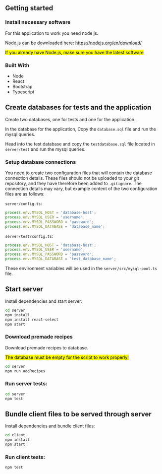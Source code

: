 ## Getting started

### Install necessary software

For this application to work you need node js.

Node.js can be downloaded here: https://nodejs.org/en/download/ 
 
<mark>If you already have Node.js, make sure you have the latest software</mark>


### Built With

* Node
* React
* Bootstrap
* Typescript

## Create databases for tests and the application

Create two databases, one for tests and one for the application. 

In the database for the application, Copy the `database.sql` file and run the mysql queries.

Head into the test database and copy the `testdatabase.sql` file
located in `server/test` and run the mysql queries. 


### Setup database connections

You need to create two configuration files that will contain the database connection details. These
files should not be uploaded to your git repository, and they have therefore been added to
`.gitignore`. The connection details may vary, but example content of the two configuration files
are as follows:

`server/config.ts`:

```ts
process.env.MYSQL_HOST = 'database-host';
process.env.MYSQL_USER = 'username';
process.env.MYSQL_PASSWORD = 'password';
process.env.MYSQL_DATABASE = 'database_name';
```

`server/test/config.ts`:

```ts
process.env.MYSQL_HOST = 'database-host';
process.env.MYSQL_USER = 'username';
process.env.MYSQL_PASSWORD = 'password';
process.env.MYSQL_DATABASE = 'test_database_name';
```

These environment variables will be used in the `server/src/mysql-pool.ts` file.

## Start server 

Install dependencies and start server:

```sh
cd server
npm install
npm install react-select
npm start
```

### Download premade recipes

Download premade recipes to database. 

<mark>The database must be empty for the script to work properly!</mark>


```sh
cd server
npm run addRecipes
```

### Run server tests:

```sh
cd server
npm test
```

## Bundle client files to be served through server

Install dependencies and bundle client files:

```sh
cd client
npm install
npm start
```

### Run client tests:

```sh
npm test
```
